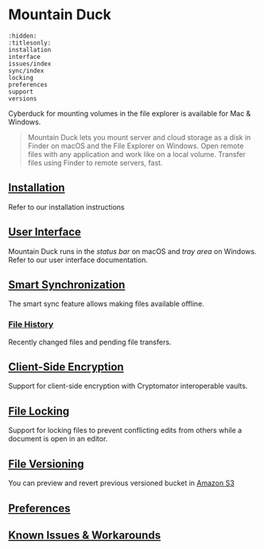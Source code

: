 Mountain Duck
====

```{toctree}
:hidden:
:titlesonly:
installation
interface
issues/index
sync/index
locking
preferences
support
versions
```

Cyberduck for mounting volumes in the file explorer is available for Mac & Windows.

> Mountain Duck lets you mount server and cloud storage as a disk in Finder on macOS and the File Explorer on Windows. Open remote files with any application and work like on a local volume. Transfer files using Finder to remote servers, fast.

## [Installation](installation.md)

Refer to our installation instructions

## [User Interface](interface.md)

Mountain Duck runs in the *status bar* on macOS and *tray area* on Windows. Refer to our user interface documentation.

## [Smart Synchronization](sync/index.md)

The smart sync feature allows making files available offline.

### [File History](sync/history.md)

Recently changed files and pending file transfers.

## [Client-Side Encryption](../cryptomator/index.md)

Support for client-side encryption with Cryptomator interoperable vaults.

## [File Locking](locking.md)

Support for locking files to prevent conflicting edits from others while a document is open in an editor.

## [File Versioning](versions.md)

You can preview and revert previous versioned bucket in [Amazon S3](../protocols/s3/index.md)

## [Preferences](preferences.md)

## [Known Issues & Workarounds](issues/index.md)
